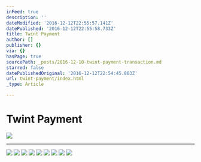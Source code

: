 ```yaml
---
inFeed: true
description: ''
dateModified: '2016-12-12T22:55:57.141Z'
datePublished: '2016-12-12T22:55:58.733Z'
title: Twint Payment
author: []
publisher: {}
via: {}
hasPage: true
sourcePath: _posts/2016-12-10-twint-payment-transaction.md
starred: false
datePublishedOriginal: '2016-12-12T22:54:45.803Z'
url: twint-payment/index.html
_type: Article

---
```

# Twint Payment
![](https://the-grid-user-content.s3-us-west-2.amazonaws.com/2b171585-3b7e-41ec-91bd-a6b28839b511.gif)

---

![](https://the-grid-user-content.s3-us-west-2.amazonaws.com/2c21eb27-018d-4dde-88e0-57f8879e4b52.png)
![](https://the-grid-user-content.s3-us-west-2.amazonaws.com/f613e012-5eec-45af-82ee-fe97d5eb2694.png)
![](https://the-grid-user-content.s3-us-west-2.amazonaws.com/8ea2ff00-b27c-4caf-91ac-110aa71f20e2.png)
![](https://the-grid-user-content.s3-us-west-2.amazonaws.com/58477c5b-96fd-4681-93c3-6b0983887fbb.png)
![](https://the-grid-user-content.s3-us-west-2.amazonaws.com/3a44a327-e40a-4c9a-879a-54524f2d9463.png)
![](https://the-grid-user-content.s3-us-west-2.amazonaws.com/cfa97d4d-38ec-4628-821a-97c4ce0fc291.png)
![](https://the-grid-user-content.s3-us-west-2.amazonaws.com/c79414d6-8b9a-49b1-9540-a8037c585858.png)
![](https://the-grid-user-content.s3-us-west-2.amazonaws.com/9114f474-92ea-4f7b-a85c-7f84123bb369.png)
![](https://the-grid-user-content.s3-us-west-2.amazonaws.com/7693f365-7def-4a82-a9b3-e7e2b32be617.png)